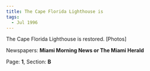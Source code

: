 ```yaml
---  
title: The Cape Florida Lighthouse is  
tags:  
  - Jul 1996  
---  
```

  
The Cape Florida Lighthouse is restored. [Photos]  
  
Newspapers: **Miami Morning News or The Miami Herald**  
  
Page: **1**, Section: **B** 

